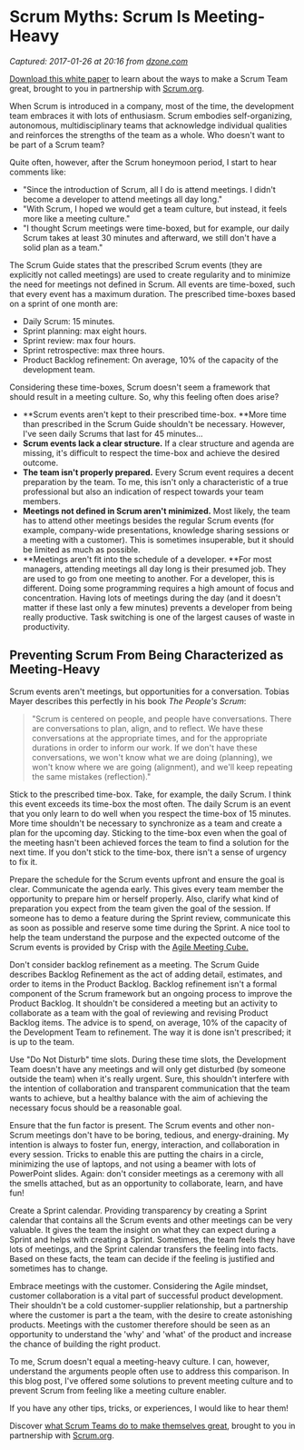 # Scrum Myths: Scrum Is Meeting-Heavy

_Captured: 2017-01-26 at 20:16 from [dzone.com](https://dzone.com/articles/scrum-myths-scrum-is-quotmeeting-heavyquot?edition=265882&utm_source=Daily%20Digest&utm_medium=email&utm_campaign=dd%202017-01-26)_

[Download this white paper](https://dzone.com/go?i=150025&u=https%3A%2F%2Fwww.scrum.org%2FAbout%2FAll-Articles%2FarticleType%2FArticleView%2FarticleId%2F1029%2FCharacteristics-of-a-Great-Scrum-Team%3Futm_source%3DDZone%26utm_medium%3DArticle%26utm_campaign%3DGreatScrumTeam) to learn about the ways to make a Scrum Team great, brought to you in partnership with [Scrum.org](https://dzone.com/go?i=150025&u=https%3A%2F%2Fwww.scrum.org%2FAbout%2FAll-Articles%2FarticleType%2FArticleView%2FarticleId%2F1029%2FCharacteristics-of-a-Great-Scrum-Team%3Futm_source%3DDZone%26utm_medium%3DArticle%26utm_campaign%3DGreatScrumTeam).

When Scrum is introduced in a company, most of the time, the development team embraces it with lots of enthusiasm. Scrum embodies self-organizing, autonomous, multidisciplinary teams that acknowledge individual qualities and reinforces the strengths of the team as a whole. Who doesn't want to be part of a Scrum team?

Quite often, however, after the Scrum honeymoon period, I start to hear comments like:

  * "Since the introduction of Scrum, all I do is attend meetings. I didn't become a developer to attend meetings all day long."
  * "With Scrum, I hoped we would get a team culture, but instead, it feels more like a meeting culture."
  * "I thought Scrum meetings were time-boxed, but for example, our daily Scrum takes at least 30 minutes and afterward, we still don't have a solid plan as a team."

The Scrum Guide states that the prescribed Scrum events (they are explicitly not called meetings) are used to create regularity and to minimize the need for meetings not defined in Scrum. All events are time-boxed, such that every event has a maximum duration. The prescribed time-boxes based on a sprint of one month are:

  * Daily Scrum: 15 minutes.
  * Sprint planning: max eight hours.
  * Sprint review: max four hours.
  * Sprint retrospective: max three hours.
  * Product Backlog refinement: On average, 10% of the capacity of the development team.

Considering these time-boxes, Scrum doesn't seem a framework that should result in a meeting culture. So, why this feeling often does arise?

  * **Scrum events aren't kept to their prescribed time-box. **More time than prescribed in the Scrum Guide shouldn't be necessary. However, I've seen daily Scrums that last for 45 minutes…
  * **Scrum events lack a clear structure.** If a clear structure and agenda are missing, it's difficult to respect the time-box and achieve the desired outcome.
  * **The team isn't properly prepared.** Every Scrum event requires a decent preparation by the team. To me, this isn't only a characteristic of a true professional but also an indication of respect towards your team members.
  * **Meetings not defined in Scrum aren't minimized.** Most likely, the team has to attend other meetings besides the regular Scrum events (for example, company-wide presentations, knowledge sharing sessions or a meeting with a customer). This is sometimes insuperable, but it should be limited as much as possible.
  * **Meetings aren't fit into the schedule of a developer. **For most managers, attending meetings all day long is their presumed job. They are used to go from one meeting to another. For a developer, this is different. Doing some programming requires a high amount of focus and concentration. Having lots of meetings during the day (and it doesn't matter if these last only a few minutes) prevents a developer from being really productive. Task switching is one of the largest causes of waste in productivity.

## Preventing Scrum From Being Characterized as Meeting-Heavy

Scrum events aren't meetings, but opportunities for a conversation. Tobias Mayer describes this perfectly in his book _The People's Scrum_:

> "Scrum is centered on people, and people have conversations. There are conversations to plan, align, and to reflect. We have these conversations at the appropriate times, and for the appropriate durations in order to inform our work. If we don't have these conversations, we won't know what we are doing (planning), we won't know where we are going (alignment), and we'll keep repeating the same mistakes (reflection)."

Stick to the prescribed time-box. Take, for example, the daily Scrum. I think this event exceeds its time-box the most often. The daily Scrum is an event that you only learn to do well when you respect the time-box of 15 minutes. More time shouldn't be necessary to synchronize as a team and create a plan for the upcoming day. Sticking to the time-box even when the goal of the meeting hasn't been achieved forces the team to find a solution for the next time. If you don't stick to the time-box, there isn't a sense of urgency to fix it.

Prepare the schedule for the Scrum events upfront and ensure the goal is clear. Communicate the agenda early. This gives every team member the opportunity to prepare him or herself properly. Also, clarify what kind of preparation you expect from the team given the goal of the session. If someone has to demo a feature during the Sprint review, communicate this as soon as possible and reserve some time during the Sprint. A nice tool to help the team understand the purpose and the expected outcome of the Scrum events is provided by Crisp with the [Agile Meeting Cube.](http://blog.crisp.se/2014/10/16/peterantman/the-agile-meetings-cube)

Don't consider backlog refinement as a meeting. The Scrum Guide describes Backlog Refinement as the act of adding detail, estimates, and order to items in the Product Backlog. Backlog refinement isn't a formal component of the Scrum framework but an ongoing process to improve the Product Backlog. It shouldn't be considered a meeting but an activity to collaborate as a team with the goal of reviewing and revising Product Backlog items. The advice is to spend, on average, 10% of the capacity of the Development Team to refinement. The way it is done isn't prescribed; it is up to the team.

Use "Do Not Disturb" time slots. During these time slots, the Development Team doesn't have any meetings and will only get disturbed (by someone outside the team) when it's really urgent. Sure, this shouldn't interfere with the intention of collaboration and transparent communication that the team wants to achieve, but a healthy balance with the aim of achieving the necessary focus should be a reasonable goal.

Ensure that the fun factor is present. The Scrum events and other non-Scrum meetings don't have to be boring, tedious, and energy-draining. My intention is always to foster fun, energy, interaction, and collaboration in every session. Tricks to enable this are putting the chairs in a circle, minimizing the use of laptops, and not using a beamer with lots of PowerPoint slides. Again: don't consider meetings as a ceremony with all the smells attached, but as an opportunity to collaborate, learn, and have fun!

Create a Sprint calendar. Providing transparency by creating a Sprint calendar that contains all the Scrum events and other meetings can be very valuable. It gives the team the insight on what they can expect during a Sprint and helps with creating a Sprint. Sometimes, the team feels they have lots of meetings, and the Sprint calendar transfers the feeling into facts. Based on these facts, the team can decide if the feeling is justified and sometimes has to change.

Embrace meetings with the customer. Considering the Agile mindset, customer collaboration is a vital part of successful product development. Their shouldn't be a cold customer-supplier relationship, but a partnership where the customer is part a the team, with the desire to create astonishing products. Meetings with the customer therefore should be seen as an opportunity to understand the 'why' and 'what' of the product and increase the chance of building the right product.

To me, Scrum doesn't equal a meeting-heavy culture. I can, however, understand the arguments people often use to address this comparison. In this blog post, I've offered some solutions to prevent meeting culture and to prevent Scrum from feeling like a meeting culture enabler.

If you have any other tips, tricks, or experiences, I would like to hear them!

Discover [what Scrum Teams do to make themselves great](https://dzone.com/go?i=150024&u=https%3A%2F%2Fwww.scrum.org%2FAbout%2FAll-Articles%2FarticleType%2FArticleView%2FarticleId%2F1029%2FCharacteristics-of-a-Great-Scrum-Team%3Futm_source%3DDZone%26utm_medium%3DArticle%26utm_campaign%3DGreatScrumTeam), brought to you in partnership with [Scrum.org](https://dzone.com/go?i=150024&u=https%3A%2F%2Fwww.scrum.org%2FAbout%2FAll-Articles%2FarticleType%2FArticleView%2FarticleId%2F1029%2FCharacteristics-of-a-Great-Scrum-Team%3Futm_source%3DDZone%26utm_medium%3DArticle%26utm_campaign%3DGreatScrumTeam).
